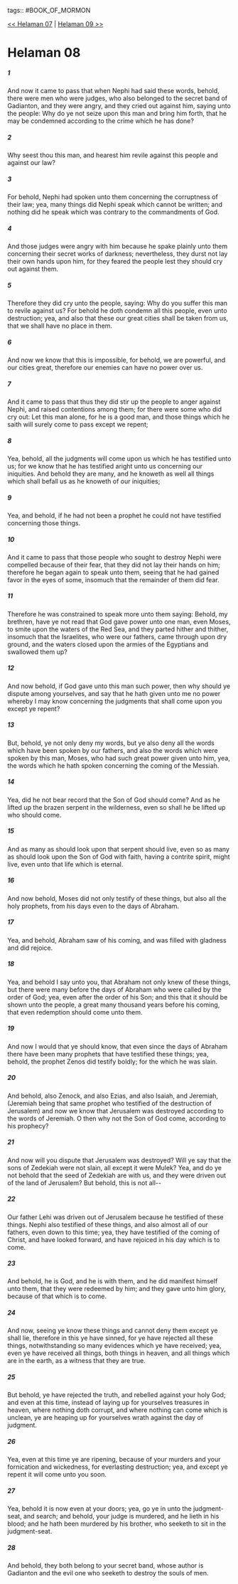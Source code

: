 tags:: #BOOK_OF_MORMON

[<< Helaman 07](BOOK_OF_MORMON/10_Helaman/Helaman_07.md) | [Helaman 09 >>](BOOK_OF_MORMON/10_Helaman/Helaman_09.md)

# Helaman 08

##### 1

And now it came to pass that when Nephi had said these words, behold, there were men who were judges, who also belonged to the secret band of Gadianton, and they were angry, and they cried out against him, saying unto the people: Why do ye not seize upon this man and bring him forth, that he may be condemned according to the crime which he has done?

##### 2

Why seest thou this man, and hearest him revile against this people and against our law?

##### 3

For behold, Nephi had spoken unto them concerning the corruptness of their law; yea, many things did Nephi speak which cannot be written; and nothing did he speak which was contrary to the commandments of God.

##### 4

And those judges were angry with him because he spake plainly unto them concerning their secret works of darkness; nevertheless, they durst not lay their own hands upon him, for they feared the people lest they should cry out against them.

##### 5

Therefore they did cry unto the people, saying: Why do you suffer this man to revile against us? For behold he doth condemn all this people, even unto destruction; yea, and also that these our great cities shall be taken from us, that we shall have no place in them.

##### 6

And now we know that this is impossible, for behold, we are powerful, and our cities great, therefore our enemies can have no power over us.

##### 7

And it came to pass that thus they did stir up the people to anger against Nephi, and raised contentions among them; for there were some who did cry out: Let this man alone, for he is a good man, and those things which he saith will surely come to pass except we repent;

##### 8

Yea, behold, all the judgments will come upon us which he has testified unto us; for we know that he has testified aright unto us concerning our iniquities. And behold they are many, and he knoweth as well all things which shall befall us as he knoweth of our iniquities;

##### 9

Yea, and behold, if he had not been a prophet he could not have testified concerning those things.

##### 10

And it came to pass that those people who sought to destroy Nephi were compelled because of their fear, that they did not lay their hands on him; therefore he began again to speak unto them, seeing that he had gained favor in the eyes of some, insomuch that the remainder of them did fear.

##### 11

Therefore he was constrained to speak more unto them saying: Behold, my brethren, have ye not read that God gave power unto one man, even Moses, to smite upon the waters of the Red Sea, and they parted hither and thither, insomuch that the Israelites, who were our fathers, came through upon dry ground, and the waters closed upon the armies of the Egyptians and swallowed them up?

##### 12

And now behold, if God gave unto this man such power, then why should ye dispute among yourselves, and say that he hath given unto me no power whereby I may know concerning the judgments that shall come upon you except ye repent?

##### 13

But, behold, ye not only deny my words, but ye also deny all the words which have been spoken by our fathers, and also the words which were spoken by this man, Moses, who had such great power given unto him, yea, the words which he hath spoken concerning the coming of the Messiah.

##### 14

Yea, did he not bear record that the Son of God should come? And as he lifted up the brazen serpent in the wilderness, even so shall he be lifted up who should come.

##### 15

And as many as should look upon that serpent should live, even so as many as should look upon the Son of God with faith, having a contrite spirit, might live, even unto that life which is eternal.

##### 16

And now behold, Moses did not only testify of these things, but also all the holy prophets, from his days even to the days of Abraham.

##### 17

Yea, and behold, Abraham saw of his coming, and was filled with gladness and did rejoice.

##### 18

Yea, and behold I say unto you, that Abraham not only knew of these things, but there were many before the days of Abraham who were called by the order of God; yea, even after the order of his Son; and this that it should be shown unto the people, a great many thousand years before his coming, that even redemption should come unto them.

##### 19

And now I would that ye should know, that even since the days of Abraham there have been many prophets that have testified these things; yea, behold, the prophet Zenos did testify boldly; for the which he was slain.

##### 20

And behold, also Zenock, and also Ezias, and also Isaiah, and Jeremiah, (Jeremiah being that same prophet who testified of the destruction of Jerusalem) and now we know that Jerusalem was destroyed according to the words of Jeremiah. O then why not the Son of God come, according to his prophecy?

##### 21

And now will you dispute that Jerusalem was destroyed? Will ye say that the sons of Zedekiah were not slain, all except it were Mulek? Yea, and do ye not behold that the seed of Zedekiah are with us, and they were driven out of the land of Jerusalem? But behold, this is not all--

##### 22

Our father Lehi was driven out of Jerusalem because he testified of these things. Nephi also testified of these things, and also almost all of our fathers, even down to this time; yea, they have testified of the coming of Christ, and have looked forward, and have rejoiced in his day which is to come.

##### 23

And behold, he is God, and he is with them, and he did manifest himself unto them, that they were redeemed by him; and they gave unto him glory, because of that which is to come.

##### 24

And now, seeing ye know these things and cannot deny them except ye shall lie, therefore in this ye have sinned, for ye have rejected all these things, notwithstanding so many evidences which ye have received; yea, even ye have received all things, both things in heaven, and all things which are in the earth, as a witness that they are true.

##### 25

But behold, ye have rejected the truth, and rebelled against your holy God; and even at this time, instead of laying up for yourselves treasures in heaven, where nothing doth corrupt, and where nothing can come which is unclean, ye are heaping up for yourselves wrath against the day of judgment.

##### 26

Yea, even at this time ye are ripening, because of your murders and your fornication and wickedness, for everlasting destruction; yea, and except ye repent it will come unto you soon.

##### 27

Yea, behold it is now even at your doors; yea, go ye in unto the judgment-seat, and search; and behold, your judge is murdered, and he lieth in his blood; and he hath been murdered by his brother, who seeketh to sit in the judgment-seat.

##### 28

And behold, they both belong to your secret band, whose author is Gadianton and the evil one who seeketh to destroy the souls of men.
